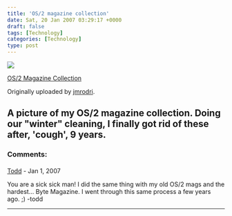 ```yaml
---
title: 'OS/2 magazine collection'
date: Sat, 20 Jan 2007 03:29:17 +0000
draft: false
tags: [Technology]
categories: [Technology]
type: post
---
```


[![](http://farm1.static.flickr.com/121/363064717_4d7a30ff5b_m.jpg)](http://www.flickr.com/photos/jmrodri/363064717/ "photo sharing")

[OS/2 Magazine Collection](http://www.flickr.com/photos/jmrodri/363064717/)

Originally uploaded by [jmrodri](http://www.flickr.com/people/jmrodri/).

A picture of my OS/2 magazine collection. Doing our "winter" cleaning, I finally got rid of these after, 'cough', 9 years.
---
### Comments:
#### 
[Todd](http://www.dma.org/cgi-bin/cgiwrap/tw/toddblog "taw@pobox.com") - <time datetime="2007-01-22 21:31:50">Jan 1, 2007</time>

You are a sick sick man! I did the same thing with my old OS/2 mags and the hardest… Byte Magazine. I went through this same process a few years ago. ;) -todd
<hr />
